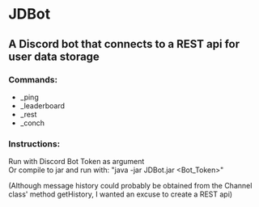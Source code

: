 # JDBot
## A Discord bot that connects to a REST api for user data storage
### Commands:
* _ping
* _leaderboard
* _rest
* _conch

### Instructions:
Run with Discord Bot Token as argument  
Or compile to jar and run with:
"java -jar JDBot.jar <Bot_Token>"

(Although message history could probably be obtained from the Channel class' method getHistory, I wanted an excuse to 
create a REST api)